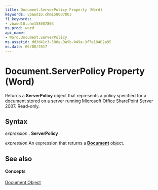 ```yaml
---
title: Document.ServerPolicy Property (Word)
keywords: vbawd10.chm158007803
f1_keywords:
- vbawd10.chm158007803
ms.prod: word
api_name:
- Word.Document.ServerPolicy
ms.assetid: dd3d41c3-588e-3a9b-049a-9f7e18402a95
ms.date: 06/08/2017
---
```



# Document.ServerPolicy Property (Word)

Returns a  **ServerPolicy** object that represents a policy specified for a document stored on a server running Microsoft Office SharePoint Server 2007. Read-only.


## Syntax

 _expression_ . **ServerPolicy**

 _expression_ An expression that returns a **[Document](document-object-word.md)** object.


## See also


#### Concepts


[Document Object](document-object-word.md)

